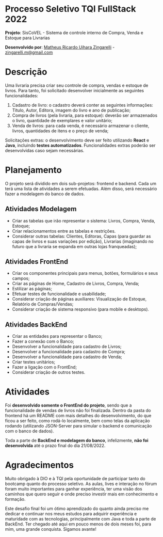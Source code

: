 # Processo Seletivo TQI FullStack 2022

**Projeto**: SisCoVEL - Sistema de controle interno de Compra, Venda e Estoque para Livrarias

**Desenvolvido por**: [Matheus Ricardo Uihara Zingarelli](https://www.linkedin.com/in/zingarelli/) - zingarelli.m@gmail.com

# Descrição

Uma livraria precisa criar seu controle de compra, vendas e estoque de livros. Para tanto, foi solicitado desenvolver inicialmente as seguintes funcionalidades:

1. Cadastro de livro: o cadastro deverá conter as seguintes informações: Título, Autor, Editora, imagem do livro e ano de publicação;  
2. Compra de livros (pela livraria, para estoque): deverão ser armazenados o livro, quantidade de exemplares e valor unitário;
3. Venda de livros: para cada venda, é necessário armazenar o cliente, livros, quantidades de itens e o preço de venda;

Solicitações extras: o desenvolvimento deve ser feito utilizando **React** e **Java**, incluindo **testes automatizados**. Funcionalidades extras poderão ser desenvolvidas caso sejam necessárias. 

# Planejamento
O projeto será dividido em dois sub-projetos: frontend e backend. Cada um terá uma lista de atividades a serem efetuadas. Além disso, será necessário fazer a modelagem do banco de dados.

## Atividades Modelagem
- Criar as tabelas que irão representar o sistema: Livros, Compra, Venda, Estoque;
- Criar relacionamentos entre as tabelas e restrições.
- Considerar outras tabelas: Clientes, Editoras, Capas (para guardar as capas de livros e suas variações por edição), Livrarias (imaginando no futuro que a livraria se expanda em outras lojas franqueadas);

## Atividades FrontEnd
- Criar os componentes principais para menus, botões, formulários e seus campos;
- Criar as páginas de Home, Cadastro de Livros, Compra, Venda;
- Estilizar as páginas;
- Efetuar testes de funcionalidade e usabilidade;
- Considerar criação de páginas auxiliares: Visualização de Estoque, Relatório de Compras/Vendas;
- Considerar criação de sistema responsivo (para mobile e desktops).

## Atividades BackEnd
- Criar as entidades para representar o Banco;
- Fazer a conexão com o Banco;
- Desenvolver a funcionalidade para cadastro de Livros;
- Desenvolver a funcionalidade para cadastro de Compra;
- Desenvolver a funcionalidade para cadastro de Venda;
- Criar testes unitários;
- Fazer a ligação com o FrontEnd;
- Considerar criação de outros testes.

# Atividades
Foi **desenvolvido somente o FrontEnd do projeto**, sendo que a funcionalidade de vendas de livros não foi finalizada. Dentro da pasta do frontend há um README com mais detalhes do desenvolvimento, do que ficou a ser feito, como rodá-lo localmente, bem como telas da aplicação rodando (utilizando JSON-Server para simular o backend e comunicação com o banco de dados).

Toda a parte de **BackEnd e modelagem do banco**, infelizmente, **não foi desenvolvida** até o prazo final do dia 21/08/2022.

# Agradecimentos
Muito obrigado à DIO e à TQI pela oportunidade de participar tanto do bootcamp quanto do processo seletivo. As aulas, lives e interação no fórum foram muito importantes para ganhar experiência, ter uma visão dos caminhos que quero seguir e onde preciso investir mais em conhecimento e formação. 

Este desafio final foi um ótimo aprendizado do quanto ainda preciso me dedicar e continuar nos meus estudos para adquirir experiência e maturidade com as tecnologias, principalmente com Java e toda a parte de BackEnd. Ter chegado até aqui em pouco menos de dois meses foi, para mim, uma grande conquista. Sigamos avante!